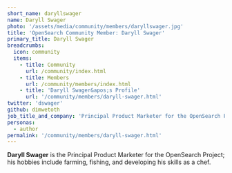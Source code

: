 ```yaml
---
short_name: daryllswager
name: Daryll Swager
photo: '/assets/media/community/members/daryllswager.jpg'
title: 'OpenSearch Community Member: Daryll Swager'
primary_title: Daryll Swager
breadcrumbs:
  icon: community
  items:
    - title: Community
      url: /community/index.html
    - title: Members
      url: /community/members/index.html
    - title: 'Daryll Swager&apos;s Profile'
      url: '/community/members/daryll-swager.html'
twitter: 'dswager'
github: dimwetoth
job_title_and_company: 'Principal Product Marketer for the OpenSearch Project'
personas:
  - author
permalink: '/community/members/daryll-swager.html'
---
```

**Daryll Swager** is the Principal Product Marketer for the OpenSearch Project; his hobbies include farming, fishing, and developing his skills as a chef.